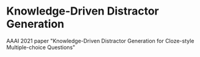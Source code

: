 # Knowledge-Driven Distractor Generation
AAAI 2021 paper "Knowledge-Driven Distractor Generation for Cloze-style Multiple-choice Questions"



